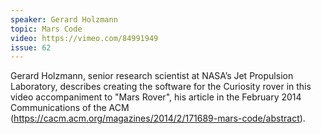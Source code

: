```yaml
---
speaker: Gerard Holzmann
topic: Mars Code
video: https://vimeo.com/84991949
issue: 62
---
```


Gerard Holzmann, senior research scientist at NASA’s Jet Propulsion Laboratory, describes creating the software for the Curiosity rover in this video accompaniment to "Mars Rover", his article in the February 2014 Communications of the ACM (https://cacm.acm.org/magazines/2014/2/171689-mars-code/abstract).

